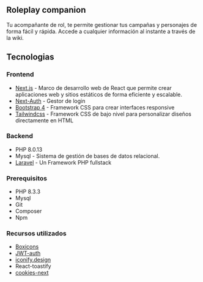 ## Roleplay companion

Tu acompañante de rol, te permite gestionar tus campañas y personajes de forma fácil y rápida. Accede a cualquier información al instante a través de la wiki.

## Tecnologias

### Frontend

* [Next.js](https://nextjs.org/) - Marco de desarrollo web de React que permite crear aplicaciones web y sitios estáticos de forma eficiente y escalable.
* [Next-Auth](https://next-auth.js.org/) - Gestor de login
* [Bootstrap 4](https://getbootstrap.com) - Framework CSS para crear interfaces responsive
* [Tailwindcss](https://tailwindcss.com/) - Framework CSS de bajo nivel para personalizar diseños directamente en HTML

### Backend

* PHP 8.0.13
* Mysql - Sistema de gestión de bases de datos relacional.
* [Laravel](http://www.laravel.com) - Un Framework PHP fullstack

### Prerequisitos

* PHP 8.3.3
* Mysql
* Git
* Composer
* Npm


### Recursos utilizados

* [Boxicons](https://boxicons.com/)
* [JWT-auth](https://github.com/tymondesigns/jwt-auth)
* [iconify.design](https://icon-sets.iconify.design)
* React-toastify
* [cookies-next](https://www.npmjs.com/package/cookies-next)